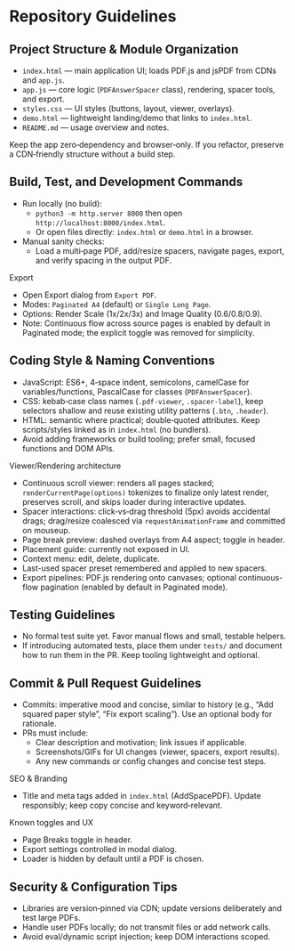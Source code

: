 # Repository Guidelines

## Project Structure & Module Organization
- `index.html` — main application UI; loads PDF.js and jsPDF from CDNs and `app.js`.
- `app.js` — core logic (`PDFAnswerSpacer` class), rendering, spacer tools, and export.
- `styles.css` — UI styles (buttons, layout, viewer, overlays).
- `demo.html` — lightweight landing/demo that links to `index.html`.
- `README.md` — usage overview and notes.

Keep the app zero‑dependency and browser‑only. If you refactor, preserve a CDN‑friendly structure without a build step.

## Build, Test, and Development Commands
- Run locally (no build):
  - `python3 -m http.server 8000` then open `http://localhost:8000/index.html`.
  - Or open files directly: `index.html` or `demo.html` in a browser.
- Manual sanity checks:
  - Load a multi‑page PDF, add/resize spacers, navigate pages, export, and verify spacing in the output PDF.

Export
- Open Export dialog from `Export PDF`.
- Modes: `Paginated A4` (default) or `Single Long Page`.
- Options: Render Scale (1x/2x/3x) and Image Quality (0.6/0.8/0.9).
- Note: Continuous flow across source pages is enabled by default in Paginated mode; the explicit toggle was removed for simplicity.

## Coding Style & Naming Conventions
- JavaScript: ES6+, 4‑space indent, semicolons, camelCase for variables/functions, PascalCase for classes (`PDFAnswerSpacer`).
- CSS: kebab‑case class names (`.pdf-viewer`, `.spacer-label`), keep selectors shallow and reuse existing utility patterns (`.btn`, `.header`).
- HTML: semantic where practical; double‑quoted attributes. Keep scripts/styles linked as in `index.html` (no bundlers).
- Avoid adding frameworks or build tooling; prefer small, focused functions and DOM APIs.

Viewer/Rendering architecture
- Continuous scroll viewer: renders all pages stacked; `renderCurrentPage(options)` tokenizes to finalize only latest render, preserves scroll, and skips loader during interactive updates.
- Spacer interactions: click‑vs‑drag threshold (5px) avoids accidental drags; drag/resize coalesced via `requestAnimationFrame` and committed on mouseup.
- Page break preview: dashed overlays from A4 aspect; toggle in header.
- Placement guide: currently not exposed in UI.
- Context menu: edit, delete, duplicate.
- Last-used spacer preset remembered and applied to new spacers.
- Export pipelines: PDF.js rendering onto canvases; optional continuous-flow pagination (enabled by default in Paginated mode).

## Testing Guidelines
- No formal test suite yet. Favor manual flows and small, testable helpers.
- If introducing automated tests, place them under `tests/` and document how to run them in the PR. Keep tooling lightweight and optional.

## Commit & Pull Request Guidelines
- Commits: imperative mood and concise, similar to history (e.g., “Add squared paper style”, “Fix export scaling”). Use an optional body for rationale.
- PRs must include:
  - Clear description and motivation; link issues if applicable.
  - Screenshots/GIFs for UI changes (viewer, spacers, export results).
  - Any new commands or config changes and concise test steps.

SEO & Branding
- Title and meta tags added in `index.html` (AddSpacePDF). Update responsibly; keep copy concise and keyword‑relevant.

Known toggles and UX
- Page Breaks toggle in header.
- Export settings controlled in modal dialog.
- Loader is hidden by default until a PDF is chosen.


## Security & Configuration Tips
- Libraries are version‑pinned via CDN; update versions deliberately and test large PDFs.
- Handle user PDFs locally; do not transmit files or add network calls.
- Avoid eval/dynamic script injection; keep DOM interactions scoped.
